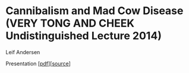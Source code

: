 # Cannibalism and Mad Cow Disease (VERY TONG AND CHEEK Undistinguished Lecture 2014)

Leif Andersen

Presentation [[pdf](/presentations/cannibalism2014/cannibalism.pdf)][[source](https://github.com/LeifAndersen/CannibalismPresentation)]
